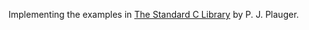 Implementing the examples in [The Standard C
Library](https://www.goodreads.com/book/show/522100.The_Standard_C_Library) by
P. J. Plauger.
